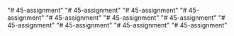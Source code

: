 "# 45-assignment" 
"# 45-assignment" 
"# 45-assignment" 
"# 45-assignment" 
"# 45-assignment" 
"# 45-assignment" 
"# 45-assignment" 
"# 45-assignment" 
"# 45-assignment" 
"# 45-assignment" 
"# 45-assignment" 
